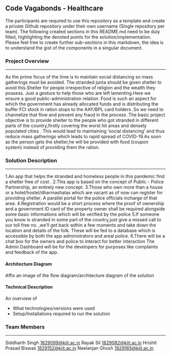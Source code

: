 ## Code Vagabonds - Healthcare

The participants are required to use this repository as a template and create a private Github repository under their own username (Single repository per team). The following created sections in this README.md need to be duly filled, highlighting the denoted points for the solution/implementation. Please feel free to create further sub-sections in this markdown, the idea is to understand the gist of the components in a singular document.

### Project Overview
----------------------------------
As the prime focus of the time is to maintain social distancing so mass gatherings must be avoided. The stranded junta should be given shelter to avoid this.Shelter for people irrespective of religion and the wealth they possess. Just a gesture to help those who are left lamenting.Here we ensure a good public-administration relation .Food is such an aspect for which the government has already allocated funds and is distributing the buffer FCI stock in ration stops to the AAY/BPL card holders .So we need to channelize that flow and prevent any fraud in the process .The basic project objective is to provide shelter to the people who got stranded  in different parts of the country,firstly covering the worst hit areas and densely populated cities . This would lead to maintaining ‘social distancing’ and thus reduce mass gatherings which leads to rapid spread of COVID-19.As soon as the person gets the shelter,he will be provided with food (coupon system) instead of providing them the ration. 

### Solution Description
----------------------------------
1.An app that helps the stranded and homeless people in this pandemic find a shelter free of cost  .
2.This app is based on the concept of Public - Police Partnership, an entirely new concept.
3.Those who own more than a house or a  hotel/hostel/dharmashalas which are vacant as of now can register for providing shelter. A parallel portal for the police officials incharge of that area.
4.Registration would be a short process where the proof of ownership and a government ID card of the property owner shall be required alongside some basic informations which will be verified by the police
5.If someone you know is stranded in some part of the country,just give a missed call to our toll free no. ,we’ll get back within a few moments and take down the location and details of the folk.
These will be fed to a database which is accessible by both the app administrators and areal police.
6.There will be a chat box for the owners and police to interact for better interaction
The Admin Dashboard will be for the developers for purposes like complaints and feedback of the app.


#### Architecture Diagram

Affix an image of the flow diagram/architecture diagram of the solution

#### Technical Description

An overview of 
* What technologies/versions were used
* Setup/Installations required to run the solution


### Team Members
----------------------------------

Siddharth Singh        1829099@kiit.ac.in
Rayak Sil              1829082@kiit.ac.in
Hrishit Prasad Biswas  1829152@kiit.ac.in
Neelanjan Ghosh        1829165@kiit.ac.in
